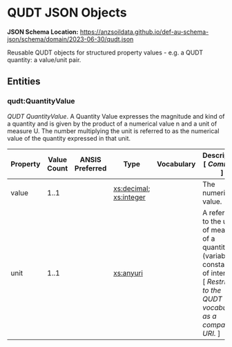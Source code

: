 # QUDT JSON Objects
**JSON Schema Location:** https://anzsoildata.github.io/def-au-schema-json/schema/domain/2023-06-30/qudt.json

Reusable QUDT objects for structured property values - e.g. a QUDT quantity: a value/unit pair.

## Entities

### qudt:QuantityValue

*QUDT QuantityValue*. A Quantity Value expresses the magnitude and kind of a quantity and is given by the product of a numerical value n and a unit of measure U. The number multiplying the unit is referred to as the numerical value of the quantity expressed in that unit.

| Property | Value Count | ANSIS Preferred | Type | Vocabulary | Description \[ _Comment_ \] |
| -------- | ----------- | --------------- | ---- | ---------- | ------------------------- |
| value | 1..1 |  | [xs:decimal](https://www.w3.org/TR/xmlschema-2/#decimal); [xs:integer](https://www.w3.org/TR/xmlschema-2/#integer) |  | The numerical value. |
| unit | 1..1 |  | [xs:anyuri](https://www.w3.org/TR/xmlschema-2/#anyuri) |  | A reference to the unit of measure of a quantity (variable or constant) of interest. \[ _Restricted to the QUDT vocabulary as a compact URI._ \] |

